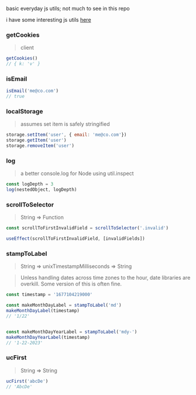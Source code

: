 basic everyday js utils; not much to see in this repo 

i have some interesting js utils [here](https://github.com/crshmk/utils)


### getCookies

> client 

```javascript 
getCookies()
// { k: 'v' }
```

### isEmail 

```javascript 
isEmail('me@co.com')
// true
```

### localStorage 

> assumes set item is safely stringified
```javascript 
storage.setItem('user', { email: 'me@co.com'})
storage.getItem('user')
storage.removeItem('user')
```

### log 

> a better console.log for Node using util.inspect

```javascript 
const logDepth = 3
log(nestedObject, logDepth)
```

### scrollToSelector

> String => Function

```javascript
const scrollToFirstInvalidField = scrollToSelector('.invalid')

useEffect(scrollToFirstInvalidField, [invalidFields])
```

### stampToLabel

> String => unixTimestampMilliseconds => String

> Unless handling dates across time zones to the hour, date libraries are overkill. Some version of this is often fine.

```javascript
const timestamp = '1677104219000'

const makeMonthDayLabel = stampToLabel('md')
makeMonthDayLabel(timestamp)
// '1/22'


const makeMonthDayYearLabel = stampToLabel('mdy-')
makeMonthDayYearLabel(timestamp)
// '1-22-2023'
```


### ucFirst 

> String => String 

```javascript
ucFirst('abcDe')
// 'AbcDe'
```
